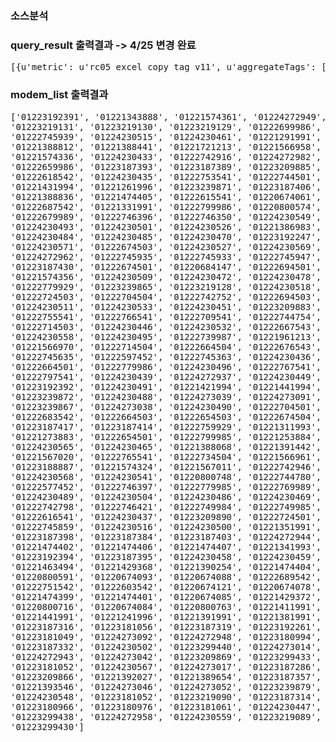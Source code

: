 ### 소스분석

### query_result 출력결과 -> 4/25 변경 완료
<pre>
[{u'metric': u'rc05_excel_copy_tag_v11', u'aggregateTags': [], u'dps': {u'1467299700': 0.8870000243186951}, u'tags': {u'load': u'None', u'building': u'factory', u'modem_num': u'01222799986', u'company': u'smallcompany', u'detail': u'metal', u'device_type': u'led', u'holiday': u'0'}}]
</pre>

### modem_list 출력결과
<pre>
['01223192391', '01221343888', '01221574361', '01224272949', '01221451993', '01221251996', '01222746456', '01222742834', '01223219133',
'01223219131', '01223219130', '01223219129', '01222699986', '01222649984', '01224230531', '01222742878', '01222704503', '01224272938',
'01222745939', '01224230515', '01224230461', '01221291991', '01222684504', '01222699987', '01224230479', '01221731209', '01222739986',
'01221388812', '01221388441', '01221721213', '01221566958', '01222742757', '01222779984', '01221474412', '01221474414', '01221566963',
'01221574336', '01224230433', '01222742916', '01224272982', '01220800592', '01223192327', '01223192308', '01223192263', '01223192287',
'01222659986', '01223187393', '01223187389', '01223209885', '01224230507', '01224230517', '01222798870', '012227694504', '01222688541', 
'01222618542', '01224230435', '01222753541', '01222744501', '01222742934', '01222742704', '01221390965', '01221387937', '01221474387', 
'01221431994', '01221261996', '01223239871', '01223187406', '01221243885', '01224230464', '01222759989', '01222734543', '01223187394', 
'01221388836', '01221474405', '01222615541', '01220674061', ' 01220435022', '01222774542', '01221474396', '01221474397', '01222594541', 
'01222687542', '01221331991', '01222799986', '01220800574', '01224230529', '01222714543', '01224230467', '01223239869', '01224230576', 
'01222679989', '01222746396', '01222746350', '01224230549', '01224224135', '01224273071', '01224272966', '01224230577', '01222729929', 
'01224230493', '01224230501', '01224230526', '01221386983', '01223239875', '01223239870', '01224230542', '01224230434', '01224230480', 
'01224230484', '01224230485', '01224230470', '01223192247', '01222745462', '01221574357', '01222742200', '01222754504', '01222739929', 
'01224230571', '01222674503', '01224230527', '01224230569', '01222669986', '01223187397', '01223209886', '01222764501', '01222742912', 
'01224272962', '01222745935', '01222745933', '01222745947', '01222742969', '01222746463', '01223239874', '01223239873', '01223187431', 
'01223187430', '01222674501', '01220684147', '01222694501', '01222734501', '01223187419', '01223188270', '01223189537', '01222769929', 
'01221574356', '01224230509', '01224230472', '01224230478', '01222746390', '01222745510', '01222719929', '01221574359', '01222746366', 
'01222779929', '01223239865', '01223219128', '01224230518', '01223187436', '01223188269', '01222754503', '01222742885', '01222745938', 
'01222724503', '01222704504', '01222742752', '01222694503', '01224230546', '01221341991', '01224224149', '01220800623', '01220435025', 
'01224230511', '01224230533', '01224230451', '01223209883', '01223209884', '01223219126', '01223209881', '01223192283', '01222654504', 
'01222755541', '01222766541', '01222709541', '01222744754', '01222719541', '01222739541', '01222587543', '01222666541', '01223192386', 
'01222714503', '01224230446', '01224230532', '01222667543', '01222764503', '01222586543', '01222742956', '01222684501', '01222699984', 
'01224230558', '01224230495', '01222739987', '01221961213', '01223187386', '01223192395', '01224273086', '01222567452', '01222587452', 
'01221566970', '01222714504', '01222664504', '01222676543', '01222647452', '01222744504', '01222749989', '01222746383', '01222776543', 
'01222745635', '01222597452', '01222745363', '01224230436', '01222758870', '01222779987', '01224273013', '01222745527', '01222745458', 
'01222664501', '01222779986', '01224230496', '01222767541', '01222742927', '01222689984', '01222687452', '01222742760', '01224230525', 
'01222797541', '01224230439', '01224272937', '01224230449', '01224230457', '01224230506', '01222746381', '01224230477', '01224273037', 
'01223192392', '01224230491', '01221421994', '01221441994', '01222749929', '01224230551', '01224273073', '01224230473', '01224230530', 
'01223239872', '01224230488', '01224273039', '01224273091', '01224230570', '01224272955', '01224230483', '01224230513', '01224230482', 
'01223239867', '01224273038', '01224230490', '01222704501', '01223239866', '01222754501', '01222709929', '01222748870', '01224230528', 
'01222683542', '01222664503', '01222654503', '01222674504', '01222746482', '01222719989', '01221448178', '01222744503', '01223192284', 
'01223187417', '01223187414', '01222759929', '01221311993', '01221243882', '01221361991', '01223192328', '01221371991', '01221474413', 
'01221273883', '01222654501', '01222799985', '01221253884', '01220800593', '01222742949', '01222746459', '01222684503', '01224230460', 
'01224230565', '01224230465', '01221388068', '01221391442', '01221391244', '01221391199', '01221391155', '01224230476', '01221574346', 
'01221567020', '01222765541', '01222734504', '01221566961', '01221566960', '01223189591', '01221566971', '01223187435', '01221574354', 
'01223188887', '01221574324', '01221567011', '01222742946', '01222636543', '01222659984', '01222745943', '01222563542', '01224230564', 
'01224230568', '01224230541', '01220800748', '01222744780', '01224230541', '01224230539', '01224230534', '01222745479', '01222729989', 
'01222577452', '01222746397', '01222779985', '01222769989', '01222729987', '01224230487', '01223209889', '01223209891', '01223209888', 
'01224230489', '01224230504', '01224230486', '01224230469', '01224230510', '01222746461', '01224230443', '01222796541', '01224230512', 
'01222742798', '01222746421', '01222749984', '01222749985', '01222742888', '01222788870', '01222746472', '01222597541', '01222769542', 
'01222616541', '01224230437', '01223209890', '01222724501', '01221283886', '01222564542', '01222742908', '01222745934', '01222745495', 
'01222745859', '01224230516', '01224230500', '01221351991', '01223239868', '01224230575', '01224230573', '01222769984', '01223187402', 
'01223187398', '01223187384', '01223187403', '01224272944', '01221429366', '01221429367', '01221429369', '01221471994', '01221474403', 
'01221474402', '01221474406', '01221474407', '01221341993', '01221371993', '01223192410', '01223192453', '01221243887', '01223192393', 
'01223192394', '01223187395', '01224230458', '01224230459', '01222746380', '01222794503', '01220800701', '01222747452', '01223187387', 
'01221463494', '01221429368', '01221390254', '01221474404', '01222789986', '01220674064', '01220674076', '01220800602', '01221273880', 
'01220800591', '01220674093', '01220674088', '01222689542', '01220800573', '01221474395', '01222674541', '01221446681', '01220800684', 
'01222751542', '01222603542', '01220674121', '01220674078', '01220674112', '01222664541', '01222691541', '01222753542', '01220674094', 
'01221474399', '01221474401', '01220674085', '01221429372', '01220674157', '01221429374', '01221429371', '01221446671', '01221401991', 
'01220800716', '01220674084', '01220800763', '01221411991', '01221431991', '01221461994', '01220674095', '01220800669', '01220435093', 
'01221441991', '01221241996', '01221391991', '01221381991', '01221301996', '01224272948', '01223187306', '01223187305', '01223187310', 
'01223187316', '01223181056', '01223187319', '01223192261', '01223187358', '01223187380', '01223192275', '01223192271', '01223192376', 
'01223181049', '01224273092', '01224272948', '01223180994', '01223192371', '01223187370', '01223192249', '01223299442', '01223192096', 
'01223187332', '01224230502', '01223299440', '01224273014', '01221392626', '01221392897', '01223299434', '01223219093', '01223219092', 
'01224272943', '01224273042', '01223209869', '01223299433', '01223192279', '01223187276', '01223299435', '01223299431', '01223209868', 
'01223181052', '01224230567', '01224273017', '01223187286', '01223180993', '01223299439', '01220553054', '01224273061', '01224273022', 
'01223209866', '01221392027', '01221389654', '01223187357', '01221390900', '01221387086', '01221387826', '01221399481', '01221393131', 
'01221393546', '01224273046', '01224273052', '01223239879', '01223239880', '01223239878', '01223239876', '01223192368', '01223192373', 
'01224230548', '01223181052', '01223219090', '01223187314', '01224273085', '01224273018', '01224273096', '01224273087', '01223180968', 
'01223180966', '01223180976', '01223181061', '01224230447', '01224230455', '01224230466', '01224230441', '01224230521', '01224273045', 
'01223299438', '01224272958', '01224230559', '01223219089', '01224273026', '01224273079', '01224272971', '01220800675', '01224272988', 
'01223299430']
</pre>
